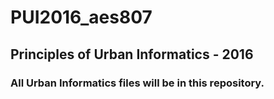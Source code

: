 # PUI2016_aes807

## Principles of Urban Informatics - 2016

### All Urban Informatics files will be in this repository.
